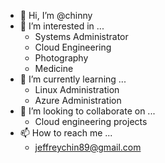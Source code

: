 - 👋 Hi, I’m @chinny
- 👀 I’m interested in ...
  - Systems Administrator
  - Cloud Engineering
  - Photography
  - Medicine
- 🌱 I’m currently learning ...
  - Linux Administration
  - Azure Administration
- 💞️ I’m looking to collaborate on ...
  - Cloud engineering projects
- 📫 How to reach me ...
  - jeffreychin89@gmail.com

<!---
chinny/chinny is a ✨ special ✨ repository because its `README.md` (this file) appears on your GitHub profile.
You can click the Preview link to take a look at your changes.
--->
